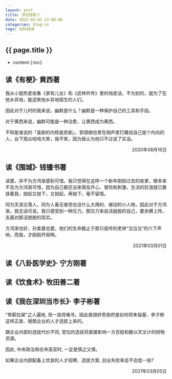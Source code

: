 ```yaml
---
layout: post
title: 浮光掠影①
date: 2021-03-03 22:00:00
categories: blog-cn
tags: 社科阅读
--- 
```


<h2>{{ page.title }}</h2>

* content
{:toc}

## 读《有梗》· 黄西著

我从小就热爱收集《家有儿女》和《武林外传》里的俏皮话，不为别的，就为了在他乡异地，能逗笑他乡异地陌生的人们。

因此对于儿时的我来说，幽默是什么？幽默是一种保护自己的工具和手段。

对于黄西来说，幽默可能是一种治愈，让黄西成为黄西。

不知是谁说的「喜剧的内核是悲剧」，郭德纲也曾在相声里打趣说自己是个内向的人，台下观众哈哈大笑，我不笑，因为我认为他只不过说了实话。

<p align="right">2020年08月16日</p>

## 读《围城》· 钱锺书著

读罢，并不为方鸿渐感到可惜。我只觉得在这样一个新年刚刚过去的夜里，根本来不及为方鸿渐可惜，因为自己都还没来得及开心、冒险和刺激，生活的巨浪就已裹挟着我，抛起又抛下，又抛起，再抛下，毫不留情。

同为天涯沦落人，同为人畜无害但也没什么大用的、被动的小人物，因此对于方鸿渐，我无话可说。我只感受到一种压力，那压力来自活脱脱的自己，要赤膊上阵，去面对那活脱脱的现实。

方鸿渐也好，孙柔嘉也罢，他们的生命截止于那只祖传的老钟“当当当”的六下声响，而我，才刚刚开局啊。

<p align="right">2021年03月01日</p>

## 读《八卦医学史》· 宁方刚著

## 读《饮食术》· 牧田善二著

## 读《我在深圳当市长》· 李子彬著

"带薪拉屎"之人遍地, 但一良将难寻。因此我很好奇政府是如何将朱镕基、李子彬这样正直、兢兢业业的人才选拔上来的。

跟企业内部的选拔代价不同, 官位的选拔将直接影响一方百姓和数以天文计的财物资源。

因此, 中央政治局任命高官时, 一定是慎之又慎。

如果企业内部配备上优良的人才招聘、选拔方案, 创业失败率会不会低一些?

<p align="right">2021年03月05日</p>

